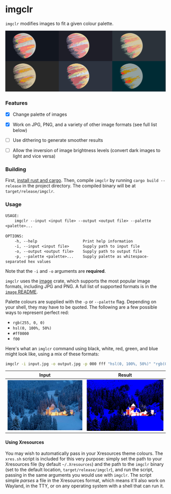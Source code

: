 # imgclr

`imgclr` modifies images to fit a given colour palette.

<!-- Hubble example                                    | NASA example -->
<!-- :------------------------------------------------:|:--------------------------------------------: -->
<!-- ![Hubble-original](examples/hubble1/original.jpg) | ![NASA-original](examples/nasa1/original.jpg) -->
<!-- ![Hubble-original](examples/hubble1/convert1.jpg) | ![NASA-original](examples/nasa1/convert1.jpg) -->
<!-- ![Hubble-original](examples/hubble1/convert2.jpg) | ![NASA-original](examples/nasa1/convert2.jpg) -->

![Banner image](examples/planet-volumes/planet-volumes.jpg)

### Features
- [x] Change palette of images
- [x] Work on JPG, PNG, and a variety of other image formats (see full list below)
- [ ] Use dithering to generate smoother results
- [ ] Allow the inversion of image brightness levels (convert dark images to
      light and vice versa)


### Building

First, [install rust and cargo](https://doc.rust-lang.org/cargo/getting-started/installation.html). Then, compile
`imgclr` by running `cargo build --release` in the project directory. The compiled binary will be at
`target/release/imgclr`.


### Usage

```
USAGE:
    imgclr --input <input file> --output <output file> --palette <palette>...

OPTIONS:
    -h, --help                    Print help information
    -i, --input <input file>      Supply path to input file
    -o, --output <output file>    Supply path to output file
    -p, --palette <palette>...    Supply palette as whitespace-separated hex values
```
Note that the `-i` and `-o` arguments are **required**.

`imgclr` uses the [image](https://docs.rs/image/latest/image/) crate, which supports the most popular image formats,
including JPG and PNG. A full list of supported formats is in the [`image` README](https://github.com/image-rs/image).

Palette colours are supplied with the `-p` or `--palette` flag. Depending on your shell, they may have to be
quoted. The following are a few possible ways to represent perfect red:
* `rgb(255, 0, 0)`
* `hsl(0, 100%, 50%)`
* `#ff0000`
* `f00`

Here's what an `imglcr` command using black, white, red, green, and blue might look like, using a mix of these formats:
```sh
imgclr -i input.jpg -o output.jpg -p 000 fff "hsl(0, 100%, 50%)" "rgb(0, 255, 0)" 0000ff
```

Input                                                | Result
:---------------------------------------------------:|:--------------------------------------------------:
![Original image](examples/jacek-dylag/original.jpg) | ![Processed image](examples/jacek-dylag/output.jpg)

#### Using Xresources

You may wish to automatically pass in your Xresources theme colours. The `xres.sh` script is included for this very
purpose: simply set the path to your Xresources file (by default `~/.Xresources`) and the path to the `imgclr` binary
(set to the default location, `target/release/imgclr`), and run the script, passing in the same arguments you would use
with `imgclr`. The script simple *parses* a file in the Xresources format, which means it'll also work on Wayland, in
the TTY, or on any operating system with a shell that can run it.
